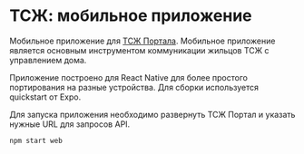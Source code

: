 # ТСЖ: мобильное приложение

Мобильное приложение для [ТСЖ Портала](https://github.com/kikirilll/tsj_portal).
Мобильное приложение является основным инструментом коммуникации жильцов ТСЖ с управлением дома.

Приложение построено для React Native для более простого портирования на разные устройства.
Для сборки используется quickstart от Expo.

Для запуска приложения необходимо развернуть ТСЖ Портал и указать нужные URL для запросов API.

```
npm start web
```